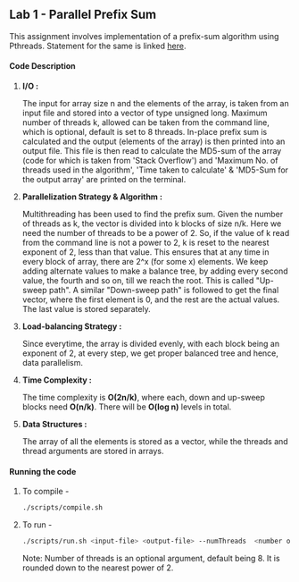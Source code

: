 ## Lab 1 - Parallel Prefix Sum

This assignment involves implementation of a prefix-sum algorithm using Pthreads. Statement for the same is linked [here](./Statement.pdf).

#### Code Description

1. **I/O :**

    The input for array size n and the elements of the array, is taken from an input file and stored into a vector of type unsigned long. Maximum number of threads k, allowed can be taken from the command line, which is optional, default is set to 8 threads. In-place prefix sum is calculated and the output (elements of the array) is then printed into an output file. This file is then read to calculate the MD5-sum of the array (code for which is taken from 'Stack Overflow') and 'Maximum No. of threads used in the algorithm', 'Time taken to calculate' & 'MD5-Sum for the output array' are printed on the terminal.

2. **Parallelization Strategy & Algorithm :** 

    Multithreading has been used to find the prefix sum. Given the number of threads as k, the vector is divided into k blocks of size n/k. Here we need the number of threads to be a power of 2. So, if the value of k read from the command line is not a power to 2, k is reset to the nearest exponent of 2, less than that value. This ensures that at any time in every block of array, there are 2^x (for some x) elements. 
    We keep adding alternate values to make a balance tree, by adding every second value, the fourth and so on, till we reach the root. This is called "Up-sweep path". A similar "Down-sweep path" is followed to get the final vector, where the first element is 0, and the rest are the actual values.  The last value is stored separately.

3. **Load-balancing Strategy :**

    Since everytime, the array is divided evenly, with each block being an exponent of 2, at every step, we get proper balanced tree and hence, data parallelism.

4. **Time Complexity :**

    The time complexity is **O(2n/k)**, where each, down and up-sweep blocks need **O(n/k)**. There will be **O(log n)** levels in total.

5. **Data Structures :**

    The array of all the elements is stored as a vector, while the threads and thread arguments are stored in arrays.


#### Running the code

1. To compile -

    ```bash
    ./scripts/compile.sh
    ```

2. To run - 

    ```bash
    ./scripts/run.sh <input-file> <output-file> --numThreads  <number of threads>
    ```
    Note: Number of threads is an optional argument, default being 8. It is rounded down to the nearest power of 2.